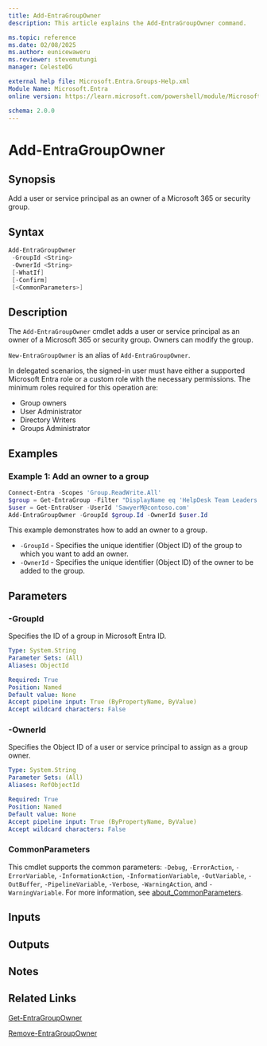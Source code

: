 ```yaml
---
title: Add-EntraGroupOwner
description: This article explains the Add-EntraGroupOwner command.

ms.topic: reference
ms.date: 02/08/2025
ms.author: eunicewaweru
ms.reviewer: stevemutungi
manager: CelesteDG

external help file: Microsoft.Entra.Groups-Help.xml
Module Name: Microsoft.Entra
online version: https://learn.microsoft.com/powershell/module/Microsoft.Entra/Add-EntraGroupOwner

schema: 2.0.0
---
```


# Add-EntraGroupOwner

## Synopsis

Add a user or service principal as an owner of a Microsoft 365 or security group.

## Syntax

```powershell
Add-EntraGroupOwner
 -GroupId <String>
 -OwnerId <String>
 [-WhatIf]
 [-Confirm]
 [<CommonParameters>]
```

## Description

The `Add-EntraGroupOwner` cmdlet adds a user or service principal as an owner of a Microsoft 365 or security group. Owners can modify the group.

`New-EntraGroupOwner` is an alias of `Add-EntraGroupOwner`.

In delegated scenarios, the signed-in user must have either a supported Microsoft Entra role or a custom role with the necessary permissions. The minimum roles required for this operation are:

- Group owners
- User Administrator
- Directory Writers
- Groups Administrator

## Examples

### Example 1: Add an owner to a group

```powershell
Connect-Entra -Scopes 'Group.ReadWrite.All'
$group = Get-EntraGroup -Filter "DisplayName eq 'HelpDesk Team Leaders'"
$user = Get-EntraUser -UserId 'SawyerM@contoso.com'
Add-EntraGroupOwner -GroupId $group.Id -OwnerId $user.Id
```

This example demonstrates how to add an owner to a group.

- `-GroupId` - Specifies the unique identifier (Object ID) of the group to which you want to add an owner.
- `-OwnerId` - Specifies the unique identifier (Object ID) of the owner to be added to the group.

## Parameters

### -GroupId

Specifies the ID of a group in Microsoft Entra ID.

```yaml
Type: System.String
Parameter Sets: (All)
Aliases: ObjectId

Required: True
Position: Named
Default value: None
Accept pipeline input: True (ByPropertyName, ByValue)
Accept wildcard characters: False
```

### -OwnerId

Specifies the Object ID of a user or service principal to assign as a group owner.

```yaml
Type: System.String
Parameter Sets: (All)
Aliases: RefObjectId

Required: True
Position: Named
Default value: None
Accept pipeline input: True (ByPropertyName, ByValue)
Accept wildcard characters: False
```

### CommonParameters

This cmdlet supports the common parameters: `-Debug`, `-ErrorAction`, `-ErrorVariable`, `-InformationAction`, `-InformationVariable`, `-OutVariable`, `-OutBuffer`, `-PipelineVariable`, `-Verbose`, `-WarningAction`, and `-WarningVariable`. For more information, see [about_CommonParameters](https://go.microsoft.com/fwlink/?LinkID=113216).

## Inputs

## Outputs

## Notes

## Related Links

[Get-EntraGroupOwner](Get-EntraGroupOwner.md)

[Remove-EntraGroupOwner](Remove-EntraGroupOwner.md)
